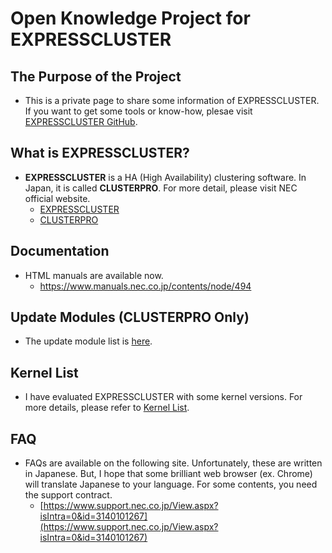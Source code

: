 # Open Knowledge Project for EXPRESSCLUSTER

## The Purpose of the Project
- This is a private page to share some information of EXPRESSCLUSTER. If you want to get some tools or know-how, plesae visit [EXPRESSCLUSTER GitHub](https://github.com/EXPRESSCLUSTER).

## What is EXPRESSCLUSTER?
- **EXPRESSCLUSTER** is a HA (High Availability) clustering software. In Japan, it is called **CLUSTERPRO**. For more detail, please visit NEC official website.
  - [EXPRESSCLUSTER](http://www.nec.com/en/global/prod/expresscluster/)
  - [CLUSTERPRO](http://jpn.nec.com/clusterpro/)

## Documentation
- HTML manuals are available now.
  - https://www.manuals.nec.co.jp/contents/node/494

## Update Modules (CLUSTERPRO Only)
- The update module list is [here](UpdateModules.md).

## Kernel List
- I have evaluated EXPRESSCLUSTER with some kernel versions. For more details, please refer to [Kernel List](KernelList.md).

## FAQ
- FAQs are available on the following site. Unfortunately, these are written in Japanese. But, I hope that some brilliant web browser (ex. Chrome) will translate Japanese to your language. For some contents, you need the support contract.
  - [https://www.support.nec.co.jp/View.aspx?isIntra=0&id=3140101267](https://www.support.nec.co.jp/View.aspx?isIntra=0&id=3140101267)
